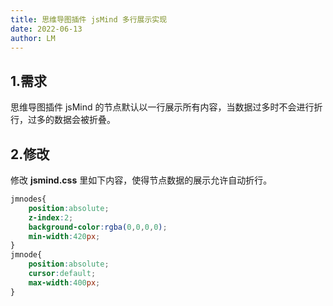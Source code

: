 ```yaml
---
title: 思维导图插件 jsMind 多行展示实现
date: 2022-06-13
author: LM
---
```


## 1.需求

思维导图插件 jsMind 的节点默认以一行展示所有内容，当数据过多时不会进行折行，过多的数据会被折叠。

## 2.修改

修改 **jsmind.css** 里如下内容，使得节点数据的展示允许自动折行。

```css
jmnodes{
    position:absolute;
    z-index:2;
    background-color:rgba(0,0,0,0);
    min-width:420px;
}
jmnode{
    position:absolute;
    cursor:default;
    max-width:400px;
}
```

